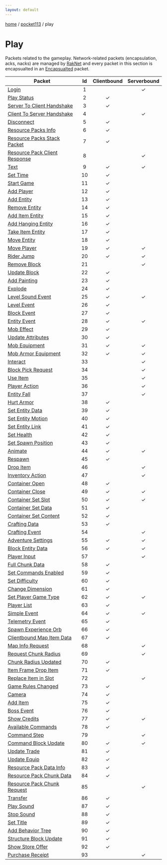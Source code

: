 ```yaml
---
layout: default
---
```


[home](/)  /  [pocket113](/protocol/pocket113)  /  play

# Play

Packets related to the gameplay. Network-related packets (encapsulation, acks, nacks) are managed by [RakNet](../raknet/8.html) and every packet in this section is encapsualted in an [Encapsualted](../raknet/8.html#control_encapsulated) packet.

Packet | Id | Clientbound | Serverbound
---|:---:|:---:|:---:
[Login](play/login) | 1 |   | ✓
[Play Status](play/play-status) | 2 | ✓ |  
[Server To Client Handshake](play/server-to-client-handshake) | 3 | ✓ |  
[Client To Server Handshake](play/client-to-server-handshake) | 4 |   | ✓
[Disconnect](play/disconnect) | 5 | ✓ |  
[Resource Packs Info](play/resource-packs-info) | 6 | ✓ |  
[Resource Packs Stack Packet](play/resource-packs-stack-packet) | 7 | ✓ |  
[Resource Pack Client Response](play/resource-pack-client-response) | 8 |   | ✓
[Text](play/text) | 9 | ✓ | ✓
[Set Time](play/set-time) | 10 | ✓ |  
[Start Game](play/start-game) | 11 | ✓ |  
[Add Player](play/add-player) | 12 | ✓ |  
[Add Entity](play/add-entity) | 13 | ✓ |  
[Remove Entity](play/remove-entity) | 14 | ✓ |  
[Add Item Entity](play/add-item-entity) | 15 | ✓ |  
[Add Hanging Entity](play/add-hanging-entity) | 16 | ✓ |  
[Take Item Entity](play/take-item-entity) | 17 | ✓ |  
[Move Entity](play/move-entity) | 18 | ✓ |  
[Move Player](play/move-player) | 19 | ✓ | ✓
[Rider Jump](play/rider-jump) | 20 | ✓ | ✓
[Remove Block](play/remove-block) | 21 |   | ✓
[Update Block](play/update-block) | 22 | ✓ |  
[Add Painting](play/add-painting) | 23 | ✓ |  
[Explode](play/explode) | 24 | ✓ |  
[Level Sound Event](play/level-sound-event) | 25 | ✓ | ✓
[Level Event](play/level-event) | 26 | ✓ |  
[Block Event](play/block-event) | 27 | ✓ |  
[Entity Event](play/entity-event) | 28 | ✓ | ✓
[Mob Effect](play/mob-effect) | 29 | ✓ |  
[Update Attributes](play/update-attributes) | 30 | ✓ |  
[Mob Equipment](play/mob-equipment) | 31 | ✓ | ✓
[Mob Armor Equipment](play/mob-armor-equipment) | 32 | ✓ | ✓
[Interact](play/interact) | 33 |   | ✓
[Block Pick Request](play/block-pick-request) | 34 |   | ✓
[Use Item](play/use-item) | 35 |   | ✓
[Player Action](play/player-action) | 36 |   | ✓
[Entity Fall](play/entity-fall) | 37 |   | ✓
[Hurt Armor](play/hurt-armor) | 38 | ✓ |  
[Set Entity Data](play/set-entity-data) | 39 | ✓ |  
[Set Entity Motion](play/set-entity-motion) | 40 | ✓ |  
[Set Entity Link](play/set-entity-link) | 41 | ✓ |  
[Set Health](play/set-health) | 42 | ✓ |  
[Set Spawn Position](play/set-spawn-position) | 43 | ✓ |  
[Animate](play/animate) | 44 | ✓ | ✓
[Respawn](play/respawn) | 45 | ✓ |  
[Drop Item](play/drop-item) | 46 |   | ✓
[Inventory Action](play/inventory-action) | 47 |   | ✓
[Container Open](play/container-open) | 48 | ✓ |  
[Container Close](play/container-close) | 49 | ✓ | ✓
[Container Set Slot](play/container-set-slot) | 50 | ✓ | ✓
[Container Set Data](play/container-set-data) | 51 | ✓ |  
[Container Set Content](play/container-set-content) | 52 | ✓ |  
[Crafting Data](play/crafting-data) | 53 | ✓ |  
[Crafting Event](play/crafting-event) | 54 |   | ✓
[Adventure Settings](play/adventure-settings) | 55 | ✓ | ✓
[Block Entity Data](play/block-entity-data) | 56 | ✓ | ✓
[Player Input](play/player-input) | 57 |   | ✓
[Full Chunk Data](play/full-chunk-data) | 58 | ✓ |  
[Set Commands Enabled](play/set-commands-enabled) | 59 | ✓ |  
[Set Difficulty](play/set-difficulty) | 60 | ✓ |  
[Change Dimension](play/change-dimension) | 61 | ✓ |  
[Set Player Game Type](play/set-player-game-type) | 62 | ✓ | ✓
[Player List](play/player-list) | 63 | ✓ |  
[Simple Event](play/simple-event) | 64 | ✓ | ✓
[Telemetry Event](play/telemetry-event) | 65 | ✓ |  
[Spawn Experience Orb](play/spawn-experience-orb) | 66 | ✓ |  
[Clientbound Map Item Data](play/clientbound-map-item-data) | 67 | ✓ |  
[Map Info Request](play/map-info-request) | 68 |   | ✓
[Request Chunk Radius](play/request-chunk-radius) | 69 |   | ✓
[Chunk Radius Updated](play/chunk-radius-updated) | 70 | ✓ |  
[Item Frame Drop Item](play/item-frame-drop-item) | 71 | ✓ |  
[Replace Item in Slot](play/replace-item-in-slot) | 72 |   | ✓
[Game Rules Changed](play/game-rules-changed) | 73 | ✓ |  
[Camera](play/camera) | 74 | ✓ |  
[Add Item](play/add-item) | 75 | ✓ |  
[Boss Event](play/boss-event) | 76 | ✓ |  
[Show Credits](play/show-credits) | 77 | ✓ | ✓
[Available Commands](play/available-commands) | 78 | ✓ |  
[Command Step](play/command-step) | 79 |   | ✓
[Command Block Update](play/command-block-update) | 80 | ✓ | ✓
[Update Trade](play/update-trade) | 81 | ✓ |  
[Update Equip](play/update-equip) | 82 | ✓ |  
[Resource Pack Data Info](play/resource-pack-data-info) | 83 | ✓ |  
[Resource Pack Chunk Data](play/resource-pack-chunk-data) | 84 | ✓ |  
[Resource Pack Chunk Request](play/resource-pack-chunk-request) | 85 |   | ✓
[Transfer](play/transfer) | 86 | ✓ |  
[Play Sound](play/play-sound) | 87 | ✓ |  
[Stop Sound](play/stop-sound) | 88 | ✓ |  
[Set Title](play/set-title) | 89 | ✓ |  
[Add Behavior Tree](play/add-behavior-tree) | 90 | ✓ |  
[Structure Block Update](play/structure-block-update) | 91 | ✓ |  
[Show Store Offer](play/show-store-offer) | 92 | ✓ |  
[Purchase Receipt](play/purchase-receipt) | 93 |   | ✓

